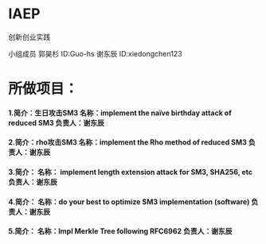 # IAEP
创新创业实践

小组成员 郭昊杉 ID:Guo-hs 谢东辰 ID:xiedongchen123
# 所做项目：
#### 1.简介：生日攻击SM3 名称：implement the naïve birthday attack of reduced SM3 负责人：谢东辰
#### 2.简介：rho攻击SM3 名称：implement the Rho method of reduced SM3 负责人：谢东辰
#### 3.简介： 名称： implement length extension attack for SM3, SHA256, etc 负责人：谢东辰
#### 4.简介： 名称：do your best to optimize SM3 implementation (software) 负责人：谢东辰
#### 5.简介： 名称：Impl Merkle Tree following RFC6962 负责人：谢东辰
